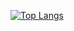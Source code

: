[![Top Langs](https://github-readme-stats.vercel.app/api/top-langs/?username=Liza858&layout=compact&langs_count=7)](https://github.com/anuraghazra/github-readme-stats)
